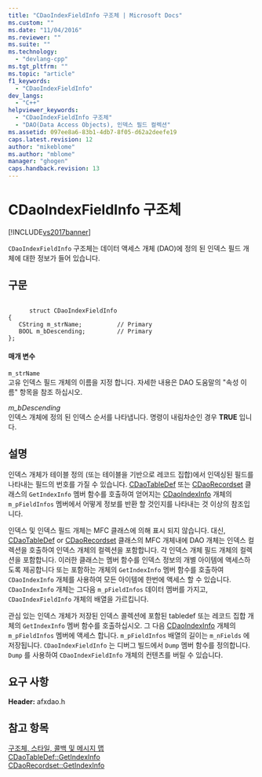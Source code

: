 ```yaml
---
title: "CDaoIndexFieldInfo 구조체 | Microsoft Docs"
ms.custom: ""
ms.date: "11/04/2016"
ms.reviewer: ""
ms.suite: ""
ms.technology: 
  - "devlang-cpp"
ms.tgt_pltfrm: ""
ms.topic: "article"
f1_keywords: 
  - "CDaoIndexFieldInfo"
dev_langs: 
  - "C++"
helpviewer_keywords: 
  - "CDaoIndexFieldInfo 구조체"
  - "DAO(Data Access Objects), 인덱스 필드 컬렉션"
ms.assetid: 097ee8a6-83b1-4db7-8f05-d62a2deefe19
caps.latest.revision: 12
author: "mikeblome"
ms.author: "mblome"
manager: "ghogen"
caps.handback.revision: 13
---
```

# CDaoIndexFieldInfo 구조체
[!INCLUDE[vs2017banner](../../assembler/inline/includes/vs2017banner.md)]

`CDaoIndexFieldInfo` 구조체는 데이터 액세스 개체 \(DAO\)에 정의 된 인덱스 필드 개체에 대한 정보가 들어 있습니다.  
  
## 구문  
  
```  
  
      struct CDaoIndexFieldInfo  
{  
   CString m_strName;          // Primary  
   BOOL m_bDescending;         // Primary  
};  
```  
  
#### 매개 변수  
 `m_strName`  
 고유 인덱스 필드 개체의 이름을 지정 합니다.  자세한 내용은 DAO 도움말의 "속성 이름" 항목을 참조 하십시오.  
  
 *m\_bDescending*  
 인덱스 개체에 정의 된 인덱스 순서를 나타냅니다.  명령이 내림차순인 경우 **TRUE** 입니다.  
  
## 설명  
 인덱스 개체가 테이블 정의 \(또는 테이블을 기반으로 레코드 집합\)에서 인덱싱된 필드를 나타내는 필드의 번호를 가질 수 있습니다.  [CDaoTableDef](../Topic/CDaoTableDef::GetIndexInfo.md) 또는 [CDaoRecordset](../Topic/CDaoRecordset::GetIndexInfo.md) 클래스의 `GetIndexInfo` 멤버 함수를 호출하여 얻어지는 [CDaoIndexInfo](../../mfc/reference/cdaoindexinfo-structure.md) 개체의 `m_pFieldInfos` 멤버에서 어떻게 정보를 반환 할 것인지를 나타내는 것 이상의 참조입니다.  
  
 인덱스 및 인덱스 필드 개체는 MFC 클래스에 의해 표시 되지 않습니다.  대신, [CDaoTableDef](../../mfc/reference/cdaotabledef-class.md) or [CDaoRecordset](../../mfc/reference/cdaorecordset-class.md) 클래스의 MFC 개체내에 DAO 개체는 인덱스 컬렉션을 호출하여 인덱스 개체의 컬렉션을 포함합니다.  각 인덱스 개체 필드 개체의 컬렉션을 포함합니다.  이러한 클래스는 멤버 함수를 인덱스 정보의 개별 아이템에 액세스하도록 제공합니다 또는 포함하는 개체의 `GetIndexInfo` 멤버 함수를 호출하여 `CDaoIndexInfo` 개체를 사용하여 모든 아이템에 한번에 액세스 할 수 있습니다.  `CDaoIndexInfo` 개체는 그다음 `m_pFieldInfos` 데이터 멤버를 가지고, `CDaoIndexFieldInfo` 개체의 배열을 가르킵니다.  
  
 관심 있는 인덱스 개체가 저장된 인덱스 콜렉션에 포함된 tabledef 또는 레코드 집합 개체의 `GetIndexInfo` 멤버 함수를 호출하십시오.  그 다음 [CDaoIndexInfo](../../mfc/reference/cdaoindexinfo-structure.md) 개체의 `m_pFieldInfos` 멤버에 액세스 합니다.  `m_pFieldInfos` 배열의 길이는 `m_nFields` 에 저장됩니다.  `CDaoIndexFieldInfo` 는 디버그 빌드에서 `Dump` 멤버 함수를 정의합니다.  `Dump` 를 사용하여 `CDaoIndexFieldInfo` 개체의 컨텐츠를 버릴 수 있습니다.  
  
## 요구 사항  
 **Header:** afxdao.h  
  
## 참고 항목  
 [구조체, 스타일, 콜백 및 메시지 맵](../../mfc/reference/structures-styles-callbacks-and-message-maps.md)   
 [CDaoTableDef::GetIndexInfo](../Topic/CDaoTableDef::GetIndexInfo.md)   
 [CDaoRecordset::GetIndexInfo](../Topic/CDaoRecordset::GetIndexInfo.md)